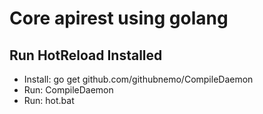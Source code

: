 # Core apirest using golang
## Run HotReload Installed
- Install: go get github.com/githubnemo/CompileDaemon
- Run: CompileDaemon
- Run: hot.bat